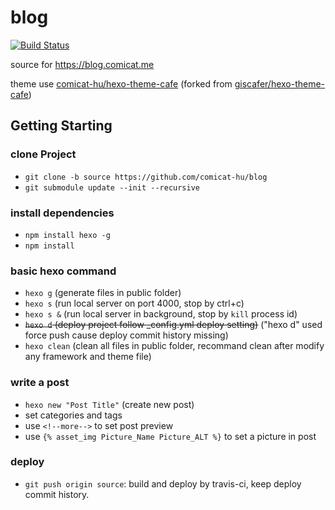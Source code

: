 # blog

[![Build Status](https://travis-ci.com/comicat-hu/blog.svg?branch=source)](https://travis-ci.com/comicat-hu/blog)

source for <https://blog.comicat.me>

theme use [comicat-hu/hexo-theme-cafe](https://github.com/comicat-hu/hexo-theme-cafe) (forked from [giscafer/hexo-theme-cafe](https://github.com/giscafer/hexo-theme-cafe))

## Getting Starting

### clone Project

* `git clone -b source https://github.com/comicat-hu/blog`
* `git submodule update --init --recursive`

### install dependencies

* `npm install hexo -g`
* `npm install`

### basic hexo command

* `hexo g` (generate files in public folder)
* `hexo s` (run local server on port 4000, stop by ctrl+c)
* `hexo s &` (run local server in background, stop by `kill` process id)
* <del> `hexo d` (deploy project follow _config.yml deploy setting)</del> ("hexo d" used force push cause deploy commit history missing)
* `hexo clean` (clean all files in public folder, recommand clean after modify any framework and theme file)

### write a post

* `hexo new "Post Title"` (create new post)
* set categories and tags
* use `<!--more-->` to set post preview
* use `{% asset_img Picture_Name Picture_ALT %}` to set a picture in post

### deploy

* `git push origin source`: build and deploy by travis-ci, keep deploy commit history.
